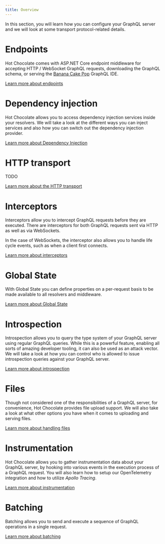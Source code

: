```yaml
---
title: Overview
---
```


In this section, you will learn how you can configure your GraphQL server and we will look at some transport protocol-related details.

# Endpoints

Hot Chocolate comes with ASP.NET Core endpoint middleware for accepting HTTP / WebSocket GraphQL requests, downloading the GraphQL schema, or serving the [Banana Cake Pop](/products/bananacakepop) GraphQL IDE.

[Learn more about endpoints](/docs/hotchocolate/v13/server/endpoints)

# Dependency injection

Hot Chocolate allows you to access dependency injection services inside your resolvers. We will take a look at the different ways you can inject services and also how you can switch out the dependency injection provider.

[Learn more about Dependency Injection](/docs/hotchocolate/v13/server/dependency-injection)

# HTTP transport

TODO

[Learn more about the HTTP transport](/docs/hotchocolate/v13/server/http-transport)

# Interceptors

Interceptors allow you to intercept GraphQL requests before they are executed. There are interceptors for both GraphQL requests sent via HTTP as well as via WebSockets.

In the case of WebSockets, the interceptor also allows you to handle life cycle events, such as when a client first connects.

[Learn more about interceptors](/docs/hotchocolate/v13/server/interceptors)

# Global State

With Global State you can define properties on a per-request basis to be made available to all resolvers and middleware.

[Learn more about Global State](/docs/hotchocolate/v13/server/global-state)

# Introspection

Introspection allows you to query the type system of your GraphQL server using regular GraphQL queries. While this is a powerful feature, enabling all sorts of amazing developer tooling, it can also be used as an attack vector. We will take a look at how you can control who is allowed to issue introspection queries against your GraphQL server.

[Learn more about introspection](/docs/hotchocolate/v13/server/introspection)

# Files

Though not considered one of the responsibilities of a GraphQL server, for convenience, Hot Chocolate provides file upload support. We will also take a look at what other options you have when it comes to uploading and serving files.

[Learn more about handling files](/docs/hotchocolate/v13/server/files)

# Instrumentation

Hot Chocolate allows you to gather instrumentation data about your GraphQL server, by hooking into various events in the execution process of a GraphQL request. You will also learn how to setup our OpenTelemetry integration and how to utilize _Apollo Tracing_.

[Learn more about instrumentation](/docs/hotchocolate/v13/server/instrumentation)

# Batching

Batching allows you to send and execute a sequence of GraphQL operations in a single request.

[Learn more about batching](/docs/hotchocolate/v13/server/batching)
